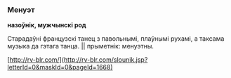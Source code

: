 ### Менуэт
**назоўнік, мужчынскі род**

Старадаўні французскі танец з павольнымі, плаўнымі рухамі, а таксама музыка да гэтага танца. || прыметнік: менуэтны.

<a rel="author">[http://rv-blr.com/](http://rv-blr.com/slounik.jsp?letterId=0&maskId=0&pageId=1668)</a>
